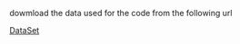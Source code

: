 dowmload the data used for the code from the following url

[DataSet](https://drive.google.com/file/d/1lmIE2zH2tAUBiivRwe-cQc5nFf3F1S0X/view?usp=sharing)

